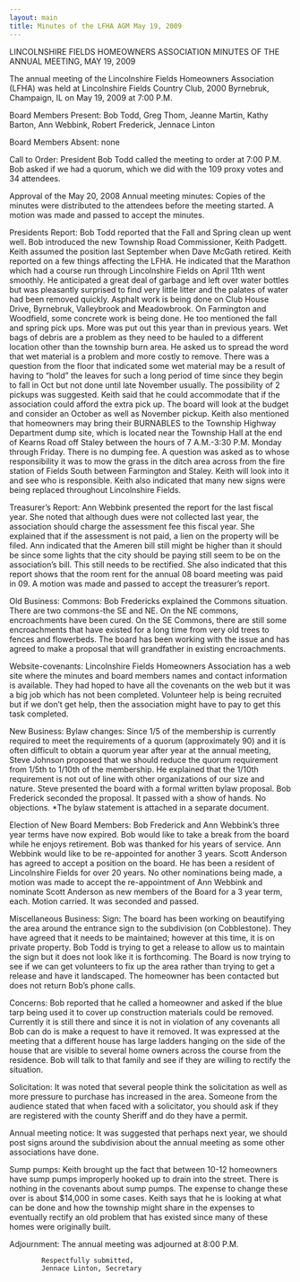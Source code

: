 ```yaml
---
layout: main
title: Minutes of the LFHA AGM May 19, 2009 
---
```

LINCOLNSHIRE FIELDS HOMEOWNERS ASSOCIATION
MINUTES OF THE ANNUAL MEETING, MAY 19, 2009

The annual meeting of the Lincolnshire Fields Homeowners Association
(LFHA) was held at Lincolnshire Fields Country Club, 2000 Byrnebruk,
Champaign, IL on May 19, 2009 at 7:00 P.M.

Board Members Present: Bob Todd, Greg Thom, Jeanne Martin, Kathy
Barton, Ann Webbink, Robert Frederick, Jennace Linton

Board Members Absent: none

Call to Order: President Bob Todd called the meeting to order at
7:00 P.M.  
Bob asked if we had a quorum, which we did with the 109 proxy votes
and 34 attendees. 

Approval of the May 20, 2008 Annual meeting minutes: Copies of the
minutes were distributed to the attendees before the meeting
started.  A motion was made and passed to accept the minutes.

Presidents Report:
  Bob Todd reported that the Fall and Spring clean up went well. Bob
introduced the new Township Road Commissioner, Keith Padgett.  Keith
assumed the position last September when Dave McGath retired. Keith
reported on a few things affecting the LFHA. He indicated that the
Marathon which had a course run through Lincolnshire Fields on April
11th went smoothly. He anticipated a great deal of garbage and left
over water bottles but was pleasantly surprised to find very little
litter and the palates of water had been removed quickly. Asphalt
work is being done on Club House Drive, Byrnebruk, Valleybrook and
Meadowbrook. On Farmington and Woodfield, some concrete work is
being done. He too mentioned the fall and spring pick ups. More was
put out this year than in previous years. Wet bags of debris are a
problem as they need to be hauled to a different location other than
the township burn area. He asked us to spread the word that wet
material is a problem and more costly to remove. There was a
question from the floor that indicated some wet material may be a
result of having to “hold” the leaves for such a long period of time
since they begin to fall in Oct but not done until late November
usually. The possibility of 2 pickups was suggested. Keith said that
he could accommodate that if the association could afford the extra
pick up. The board will look at the budget and consider an October
as well as November pickup. Keith also mentioned that homeowners may
bring their BURNABLES to the Township Highway Department dump site,
which is located near the Township Hall at the end of Kearns Road
off Staley between the hours of 7 A.M.-3:30 P.M. Monday through
Friday. There is no dumping fee. A question was asked as to whose
responsibility it was to mow the grass in the ditch area across from
the fire station of Fields South between Farmington and Staley.
Keith will look into it and see who is responsible. Keith also
indicated that many new signs were being replaced throughout
Lincolnshire Fields. 

Treasurer’s Report:
  Ann Webbink presented the report for the last fiscal year.  She
noted that although dues were not collected last year, the
association should charge the assessment fee this fiscal year. She
explained that if the assessment is not paid, a lien on the property
will be filed.  Ann indicated that the Ameren bill still might be
higher than it should be since some lights that the city should be
paying still seem to be on the association’s bill.  This still needs
to be rectified. She also indicated that this report shows that the
room rent for the annual 08 board meeting was paid in 09.  A motion
was made and passed to accept the treasurer’s report. 

Old Business:
  Commons: Bob Fredericks explained the Commons situation. There are
two commons-the SE and NE. On the NE commons, encroachments have
been cured. On the SE Commons, there are still some encroachments
that have existed for a long time from very old trees to fences and
flowerbeds. The board has been working with the issue and has agreed
to make a proposal that will grandfather in existing encroachments. 

  Website-covenants: Lincolnshire Fields Homeowners Association has
a web site where the minutes and board members names and contact
information is available.  They had hoped to have all the covenants
on the web but it was a big job which has not been completed.
Volunteer help is being recruited but if we don’t get help, then the
association might have to pay to get this task completed. 

New Business:
  Bylaw changes: Since 1/5 of the membership is currently required
to meet the requirements of a quorum (approximately 90) and it is
often difficult to obtain a quorum year after year at the annual
meeting, Steve Johnson proposed that we should reduce the quorum
requirement from 1/5th to 1/10th of the membership. He explained
that the 1/10th  requirement is not out of line with other
organizations of our size and nature. Steve presented the board with
a formal written bylaw proposal. Bob Frederick seconded the
proposal. It passed with a show of hands. No objections. *The bylaw
statement is attached in a separate document. 

Election of New Board Members:
  Bob Frederick and Ann Webbink’s three year terms have now expired.
Bob would like to take a break from the board while he enjoys
retirement. Bob was thanked for his years of service. Ann Webbink
would like to be re-appointed for another 3 years. Scott Anderson
has agreed to accept a position on the board. He has been a resident
of Lincolnshire Fields for over 20 years. No other nominations being
made, a motion was made to accept the re-appointment of Ann Webbink
and nominate Scott Anderson as new members of the Board for a 3 year
term, each. Motion carried. It was seconded and passed.  


Miscellaneous Business:
  Sign: The board has been working on beautifying the area around
the entrance sign to the subdivision (on Cobblestone). They have
agreed that it needs to be maintained; however at this time, it is
on private property. Bob Todd is trying to get a release to allow us
to maintain the sign but it does not look like it is forthcoming.
The Board is now trying to see if we can get volunteers to fix up
the area rather than trying to get a release and have it landscaped.
The homeowner has been contacted but does not return Bob’s phone
calls.   

  Concerns: Bob reported that he called a homeowner and asked if the
blue tarp being used it to cover up construction materials could be
removed. Currently it is still there and since it is not in
violation of any covenants all Bob can do is make a request to have
it removed. It was expressed at the meeting that a different house
has large ladders hanging on the side of the house that are visible
to several home owners across the course from the residence. Bob
will talk to that family and see if they are willing to rectify the
situation. 

  Solicitation: It was noted that several people think the
solicitation as well as more pressure to purchase has increased in
the area. Someone from the audience stated that when faced with a
solicitator, you should ask if they are registered with the county
Sheriff and do they have a permit. 

  Annual meeting notice: It was suggested that perhaps next year, we
should post signs around the subdivision about the annual meeting as
some other associations have done. 

  Sump pumps: Keith brought up the fact that between 10-12
homeowners have sump pumps improperly hooked up to drain into the
street. There is nothing in the covenants about sump pumps. The
expense to change these over is about $14,000 in some cases. Keith
says that he is looking at what can be done and how the township
might share in the expenses to eventually rectify an old problem
that has existed since many of these homes were originally built. 

Adjournment:
  The annual meeting was adjourned at 8:00 P.M. 


            Respectfully submitted,
            Jennace Linton, Secretary
